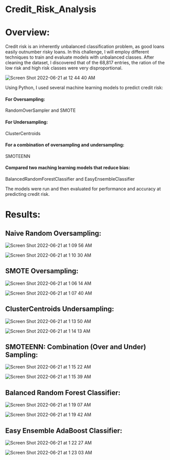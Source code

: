 # Credit_Risk_Analysis

# Overview:

Credit risk is an inherently unbalanced classification problem, as good loans easily outnumber risky loans. In this challenge, I will employ different techniques to train and evaluate models with unbalanced classes. After cleaning the dataset, I discovered that of the 68,817 entries, the ration of the low risk and high risk classes were very disproportional.

![Screen Shot 2022-06-21 at 12 44 40 AM](https://user-images.githubusercontent.com/95712234/174717976-fac39e58-f052-4a75-abec-e9834f777e2b.png)

Using Python, I used several machine learning models to predict credit risk:

#### For Oversampling:
RandomOverSampler and SMOTE

#### For Undersampling:
ClusterCentroids

#### For a combination of oversampling and undersampling:
SMOTEENN

#### Compared two maching learning models that reduce bias:
BalancedRandomForestClassifier and EasyEnsembleClassifier

The models were run and then evaluated for performance and accuracy at predicting credit risk.

# Results:

## Naive Random Oversampling:

![Screen Shot 2022-06-21 at 1 09 56 AM](https://user-images.githubusercontent.com/95712234/174720736-0172ea13-5218-4374-84dc-292be134bf6b.png)

![Screen Shot 2022-06-21 at 1 10 30 AM](https://user-images.githubusercontent.com/95712234/174720793-361dc46b-f575-45b3-87fc-15c46fbe3124.png)


## SMOTE Oversampling:

![Screen Shot 2022-06-21 at 1 06 14 AM](https://user-images.githubusercontent.com/95712234/174720339-b4d0be05-f897-4f4f-b4a7-bc011522da1e.png)

![Screen Shot 2022-06-21 at 1 07 40 AM](https://user-images.githubusercontent.com/95712234/174720505-8e5e3a94-0c17-4a0f-8543-4c4a14c8261a.png)

## ClusterCentroids Undersampling:

![Screen Shot 2022-06-21 at 1 13 50 AM](https://user-images.githubusercontent.com/95712234/174721131-4e5db7f9-c39b-4069-ad7f-30a743122f6a.png)

![Screen Shot 2022-06-21 at 1 14 13 AM](https://user-images.githubusercontent.com/95712234/174721164-5c59b968-6c0b-48ec-baf0-745e2cbad1b3.png)

## SMOTEENN: Combination (Over and Under) Sampling:

![Screen Shot 2022-06-21 at 1 15 22 AM](https://user-images.githubusercontent.com/95712234/174721288-c2e9394e-9b3b-4eda-b396-fcf3c56ee10e.png)

![Screen Shot 2022-06-21 at 1 15 39 AM](https://user-images.githubusercontent.com/95712234/174721320-4f6756c6-1a6e-4c4c-8791-66d6fba95650.png)

## Balanced Random Forest Classifier:

![Screen Shot 2022-06-21 at 1 19 07 AM](https://user-images.githubusercontent.com/95712234/174721721-911b6b49-0635-475c-b61f-a9c0fdd5a102.png)

![Screen Shot 2022-06-21 at 1 19 42 AM](https://user-images.githubusercontent.com/95712234/174721785-468ff4fe-ea1e-4d45-a41d-6fae75098bb8.png)


## Easy Ensemble AdaBoost Classifier:



![Screen Shot 2022-06-21 at 1 22 27 AM](https://user-images.githubusercontent.com/95712234/174722136-01aa85d9-3ae5-45c1-abb7-d933b1fe0156.png)

![Screen Shot 2022-06-21 at 1 23 03 AM](https://user-images.githubusercontent.com/95712234/174722222-e54421f1-f5bb-4f75-a063-8e9b37df391c.png)



